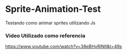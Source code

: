 # Sprite-Animation-Test
Testando como animar sprites utilizando Js

### Video Utilizado como referencia
https://www.youtube.com/watch?v=38eBHvRlNII&t=49s
